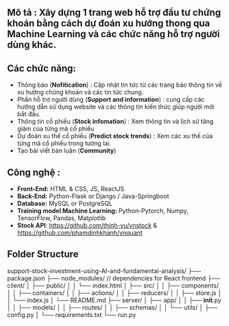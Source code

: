 ## Mô tả : Xây dựng 1 trang web hỗ trợ đầu tư chứng khoán bằng cách dự đoán xu hướng thong qua Machine Learning và các chức năng hỗ trợ người dùng khác.

## Các chức năng:
* Thông báo (<strong>Nofitication</strong>) : Cập nhật tin tức từ các trang báo thông tin về xu hướng chứng khoán và các tin tức chung.
* Phần hỗ trợ người dùng (<strong>Support and information</strong>) : cung cấp các hướng dẫn sử dụng website và các thông tin kiến thức giúp người mới bắt đầu.
* Thông tin cổ phiếu (<strong>Stock infomation</strong>) : Xem thông tin và lịch sử tăng giảm của từng mã cổ phiếu
* Dự đoán xu thế cổ phiếu (<strong>Predict stock trends</strong>) : Xem các xu thế của từng mã cổ phiếu trong tương lai.
* Tạo bài viết bàn luận (<strong>Community</strong>)


## Công nghệ :  
  * <strong>Front-End:</strong> HTML & CSS, JS, ReactJS
  * <strong>Back-End:</strong> Python-Flask or Django / Java-Springboot
  * <strong>Database:</strong> MySQL or PostgreSQL
  * <strong>Training model Machine Learning:</strong> Python-Pytorch, Numpy, TensorFlow, Pandas, Matplotlib
  * <strong>Stock API</strong>: https://github.com/thinh-vu/vnstock & https://github.com/phamdinhkhanh/vnquant
  
## Folder Structure
support-stock-investment-using-AI-and-fundamental-analysis/
├── package.json
├── node_modules/  // dependencies for React frontend
├── client/
│   ├── public/
│   │   └── index.html
│   ├── src/
│   │   ├── components/
│   │   ├── containers/
│   │   ├── actions/
│   │   ├── reducers/
│   │   ├── store.js
│   │   └── index.js
│   └── README.md
├── server/
│   ├── app/
│   │   ├── __init__.py
│   │   ├── models/
│   │   ├── routes/
│   │   ├── schemas/
│   │   └── utils/
│   ├── config.py
│   └── requirements.txt
└── run.py
